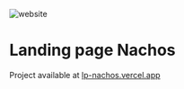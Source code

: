 ![website](https://user-images.githubusercontent.com/69155527/212550070-6f161aef-55c8-4725-b545-53d76f3c13e1.png)

# Landing page Nachos


Project available at
[lp-nachos.vercel.app](https://lp-nachos.vercel.app/)
